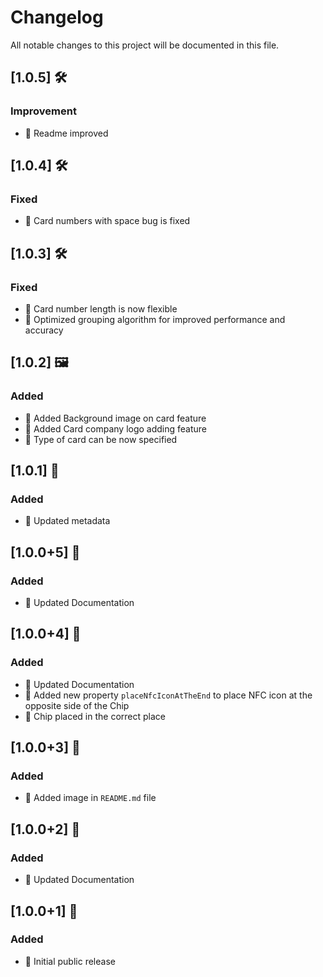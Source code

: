 # Changelog

All notable changes to this project will be documented in this file.


## [1.0.5] 🛠️

### Improvement

- 📝 Readme improved
## [1.0.4] 🛠️

### Fixed

- 📝 Card numbers with space bug is fixed

## [1.0.3] 🛠️

### Fixed

- 📝 Card number length is now flexible
- 🚀 Optimized grouping algorithm for improved performance and accuracy


## [1.0.2] 🖼️

### Added

- 📝 Added Background image on card feature
- 📝 Added Card company logo adding feature
- 📝 Type of card can be now specified

## [1.0.1] 📗

### Added

- 📝 Updated metadata

## [1.0.0+5] 👏

### Added

- 📝 Updated Documentation

## [1.0.0+4] 🚀

### Added

- 📝 Updated Documentation
- 🎉 Added new property `placeNfcIconAtTheEnd` to place NFC icon at the opposite side of the Chip
- 💄 Chip placed in the correct place

## [1.0.0+3] 🎉

### Added

- 📝 Added image in `README.md` file

## [1.0.0+2] 📝

### Added

- 📝 Updated Documentation

## [1.0.0+1] 🚀

### Added

- 🎉 Initial public release
